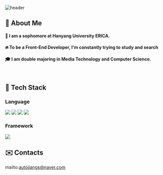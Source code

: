 <div>
  
  <!--Header-->
  ![header](https://capsule-render.vercel.app/api?type=waving&color=gradient&height=300&section=header&text=안녕하세요!%20장기준입니다👋&fontSize=30)
  
</div>

<div>
  <!--Body-->
  
  ## 👀 About Me
  #### :raising_hand: I am a sophomore at Hanyang University ERICA.<br/>
  #### :fire: To be a Front-End Developer, I'm constantly trying to study and search<br/>
  #### :mortar_board: I am double majoring in Media Technology and Computer Science.<br/>
  <br/>
  
  ## 🧱 Tech Stack
  ### Language
  <!--Python-->
  <img src="https://img.shields.io/badge/Python-3776AB?style=flat-square&logo=Python&logoColor=white"/>
  <!--C-->
  <img src="https://img.shields.io/badge/C-A8B9CC?style=flat-square&logo=C&logoColor=white"/>
  <!--Dart-->
  <img src="https://img.shields.io/badge/Dart-0175C2?style=flat-square&logo=Dart&logoColor=white"/>
  <!--Kotlin-->
  <img src="https://img.shields.io/badge/Kotlin-7F52FF?style=flat-square&logo=Kotlin&logoColor=white"/>

  <br/>
  
  
  ### Framework
  <!--Flutter-->
  <img src="https://img.shields.io/badge/Flutter-02569B?style=flat-square&logo=Flutter&logoColor=white"/>

  <br/>

  ## ✉️ Contacts
  mailto:autojjangs@naver.com
</div>

<!--
**autojjangs/autojjangs** is a ✨ _special_ ✨ repository because its `README.md` (this file) appears on your GitHub profile.

Here are some ideas to get you started:

- 🔭 I’m currently working on ...
- 🌱 I’m currently learning ...
- 👯 I’m looking to collaborate on ...
- 🤔 I’m looking for help with ...
- 💬 Ask me about ...
- 📫 How to reach me: ...
- 😄 Pronouns: ...
- ⚡ Fun fact: ...
-->
